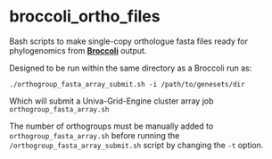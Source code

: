 # broccoli_ortho_files

Bash scripts to make single-copy orthologue fasta files ready for phylogenomics from [**Broccoli**](https://github.com/rderelle/Broccoli) output.

Designed to be run within the same directory as a Broccoli run as:

```
./orthogroup_fasta_array_submit.sh -i /path/to/genesets/dir
```

Which will submit a Univa-Grid-Engine cluster array job `orthogroup_fasta_array.sh`

The number of orthogroups must be manually added to `orthogroup_fasta_array.sh` before running the `/orthogroup_fasta_array_submit.sh` script by changing the `-t` option.